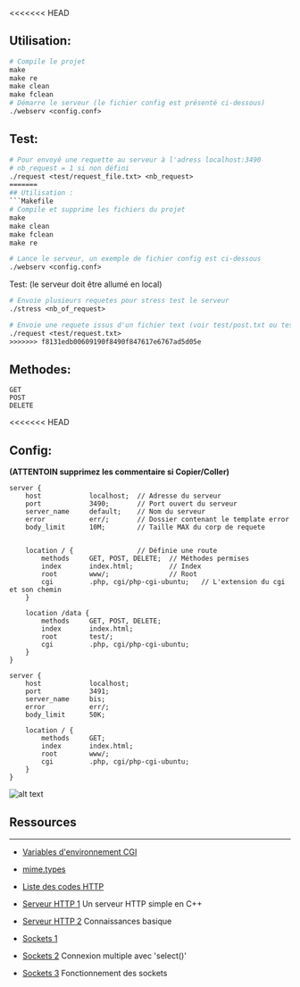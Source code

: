<<<<<<< HEAD

## Utilisation:
```Makefile
# Compile le projet
make
make re
make clean
make fclean
# Démarre le serveur (le fichier config est présenté ci-dessous)
./webserv <config.conf>
```

## Test:
```Makefile
# Pour envoyé une requette au serveur à l'adress localhost:3490
# nb_request = 1 si non défini
./request <test/request_file.txt> <nb_request>
=======
## Utilisation :
```Makefile
# Compile et supprime les fichiers du projet
make
make clean
make fclean
make re

# Lance le serveur, un exemple de fichier config est ci-dessous
./webserv <config.conf>
```

Test: (le serveur doit être allumé en local)
```Makefile
# Envoie plusieurs requetes pour stress test le serveur
./stress <nb_of_request>

# Envoie une requete issus d'un fichier text (voir test/post.txt ou test/get.txt)
./request <test/request.txt>
>>>>>>> f8131edb00609190f8490f847617e6767ad5d05e
```

## Methodes:
```
GET
POST
DELETE
```

<<<<<<< HEAD
## Config:
__(ATTENTOIN supprimez les commentaire si Copier/Coller)__

```config
server {
	host			localhost;	// Adresse du serveur
	port			3490;		// Port ouvert du serveur
	server_name		default;	// Nom du serveur
	error			err/;		// Dossier contenant le template error
	body_limit		10M;		// Taille MAX du corp de requete


	location / {				// Définie une route
		methods 	GET, POST, DELETE;	// Méthodes permises
		index		index.html;			// Index
		root		www/;				// Root
		cgi			.php, cgi/php-cgi-ubuntu;	// L'extension du cgi et son chemin
	}

	location /data {
		methods 	GET, POST, DELETE;
		index		index.html;
		root		test/;
		cgi			.php, cgi/php-cgi-ubuntu;
	}
}

server {
	host			localhost;
	port			3491;
	server_name		bis;
	error			err/;
	body_limit		50K;

	location / {
		methods 	GET;
		index		index.html;
		root		www/;
		cgi			.php, cgi/php-cgi-ubuntu;
	}
}
```

![alt text](https://github.com/gborneGit/webserv/blob/main/webserv_logs.png)

## Ressources
***
* [Variables d'environnement CGI](https://fr.wikipedia.org/wiki/Variables_d%27environnement_CGI)
* [mime.types](https://github.com/nginx/nginx/blob/master/conf/mime.types)
* [Liste des codes HTTP](https://fr.wikipedia.org/wiki/Liste_des_codes_HTTP)

* [Serveur HTTP 1](https://ncona.com/2019/04/building-a-simple-server-with-cpp/) Un serveur HTTP simple en C++
* [Serveur HTTP 2](https://github.com/Dungyichao/http_server/blob/master/README.md#1-basic-knowledge-) Connaissances basique

* [Sockets 1](http://vidalc.chez.com/lf/socket.html)
* [Sockets 2](https://www.binarytides.com/multiple-socket-connections-fdset-select-linux/) Connexion multiple avec 'select()'
* [Sockets 3](https://www.ibm.com/docs/en/i/7.3?topic=programming-how-sockets-work) Fonctionnement des sockets
